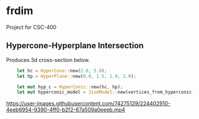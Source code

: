 # frdim
Project for CSC-400

## Hypercone-Hyperplane Intersection
Produces 3d cross-section below.
```rust
    let hc = HyperCone::new(2.0, 5.0);
    let hp = HyperPlane::new(0.0, 1.5, 1.0, 2.0);

    let mut hyp_c = HyperConic::new(hc, hp);
    let mut hyperconic_model = JiveModel::new(vertices_from_hyperconic(&hyp_c));
```

https://user-images.githubusercontent.com/74275129/224402910-4eeb6954-9390-4ff0-b2f2-67a509a0eeeb.mp4


